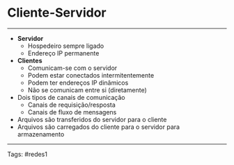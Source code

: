 # Cliente-Servidor

---

- **Servidor**
	- Hospedeiro sempre ligado
	- Endereço IP permanente
- **Clientes**
	- Comunicam-se com o servidor
	- Podem estar conectados intermitentemente
	- Podem ter endereços IP dinâmicos
	- Não se comunicam entre si (diretamente)
- Dois tipos de canais de comunicação
	- Canais de requisição/resposta
	- Canais de fluxo de mensagens
- Arquivos são transferidos do servidor para o cliente
- Arquivos são carregados do cliente para o servidor para armazenamento

---

Tags: #redes1 